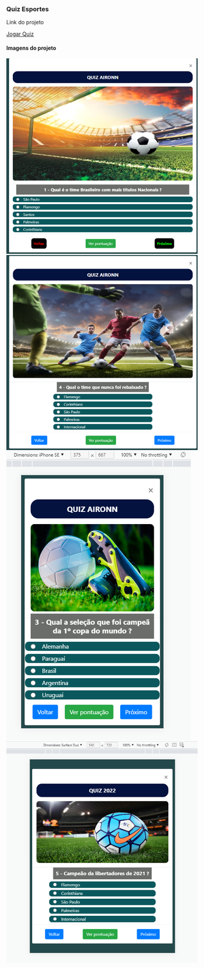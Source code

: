 <div class="container">
        <div class=" justify-content-center ">
            <h3>Quiz Esportes</h3>
            <p>Link do projeto</p>
            <a href="https://quiz-esportes-aironys.netlify.app/" target="_blank">Jogar Quiz</a>
            <h4>Imagens do projeto</h4>
            <img src="foto1.png" alt="">
            <img src="foto2.png" alt="">
            <img src="foto3.png" alt="">
            <img src="foto4.png" alt="">
        </div>
    </div>
